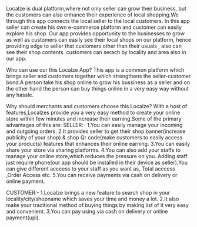 Localze is dual platform,where not only seller can grow their business, but the customers can also
enhance their experience of local shopping.We through this app connects the local seller to the local customers.
In this app seller can create his own e-commerce platform and customer can easily explore his shop.
Our app provides opportunity to the businesses to grow as well as customers can easily see their local shops on our
platform, hence providing edge to seller that customers other than their usuals , also can see their shop contents.
customers can serach by locality and area also in our app.

Who can use our this Localze App?
This app is a common platform which brings seller and customers together which strengthens the seller-customer bond.A person take his shop online to grow his bussiness as a seller and
on the other hand the person can buy things online in a very easy way without any hassle.

Why should merchants and customers choose this Localze?
With a host of features,Localzes provide you a very easy method to create your online store within few minutes and increase their earning.Some of the primary advantages of this are:
SELLER:-
1.You can easily manage your incoming and outgoing orders.
2.It provides seller to get their shop banner(increase publicity of your shop) & shop Qr code(make customers to easily access your products) features that enhances their online earning.
3.You can easily share your store via sharing platforms.
4.You can also add your staffs to manage your online store,which reduces the pressure on you.
Adding staff just require phone(our app should be installed in their device as seller),You can give different acccess to your staff as you want as,
Total acccess ,Order Access etc.
5.You can receive payments via cash on delivery or online payment.

CUSTOMER:-
1.Localze brings a new feature to search shop in your locality/city/shopname which saves your time and money a lot.
2.It also make your traditional method of buying things by making list of it very easy and convenient.
3.You can pay using via cash on delivery or online payment(upi).
